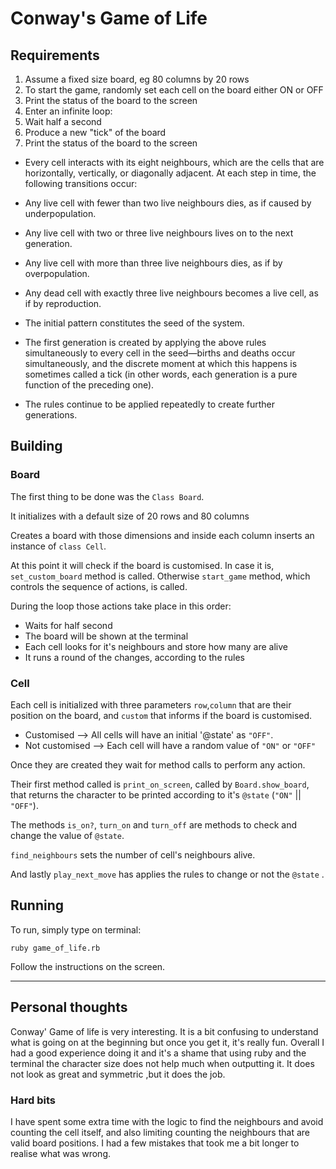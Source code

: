 # Conway's Game of Life

## Requirements

1. Assume a fixed size board, eg 80 columns by 20 rows
1. To start the game, randomly set each cell on the board either ON or OFF
1. Print the status of the board to the screen
1. Enter an infinite loop:
  1. Wait half a second
  1. Produce a new "tick" of the board
  1. Print the status of the board to the screen


* Every cell interacts with its eight neighbours, which are the cells that are horizontally, vertically, or diagonally adjacent. At each step in time, the following transitions occur:

* Any live cell with fewer than two live neighbours dies, as if caused by underpopulation.
* Any live cell with two or three live neighbours lives on to the next generation.
* Any live cell with more than three live neighbours dies, as if by overpopulation.
* Any dead cell with exactly three live neighbours becomes a live cell, as if by reproduction.

* The initial pattern constitutes the seed of the system.
* The first generation is created by applying the above rules simultaneously to every cell in the seed—births and deaths occur simultaneously, and the discrete moment at which this happens is sometimes called a tick (in other words, each generation is a pure function of the preceding one).
* The rules continue to be applied repeatedly to create further generations.


## Building

### Board

  The first thing to be done was the `Class Board`.

  It initializes with a default size of 20 rows and 80 columns

  Creates a board with those dimensions and inside each column inserts an instance of `class Cell`.

  At this point it will check if the board is customised. In case it is,  `set_custom_board` method is called.
  Otherwise `start_game` method, which controls the sequence of actions, is called.

  During the loop those actions take place in this order:
  * Waits for half second
  * The board will be shown at the terminal
  * Each cell looks for it's neighbours and store how many are alive
  * It runs a round of the changes, according to the rules

### Cell  

  Each cell is initialized with three parameters `row`,`column` that are their position on the board, and `custom` that informs if the board is customised.

  * Customised --> All cells will have an initial '@state' as `"OFF"`.
  * Not customised --> Each cell will have a random value of `"ON"` or `"OFF"`

  Once they are created they wait for method calls to perform any action.

  Their first method called is `print_on_screen`, called by `Board.show_board`, that returns the character to be printed according to it's `@state` (`"ON"` || `"OFF"`).

  The methods `is_on?`, `turn_on` and `turn_off` are methods to check and change the value of `@state`.

  `find_neighbours` sets the number of cell's neighbours alive.

  And lastly `play_next_move` has applies the rules to change or not the `@state` .

## Running

  To run, simply type on terminal:

```
ruby game_of_life.rb
```  
  Follow the instructions on the screen.
___

## Personal thoughts

  Conway' Game of life is very interesting.
  It is a bit confusing to understand what is going on at the beginning but once you get it, it's really fun.
  Overall I had a good experience doing it and it's a shame that using ruby and the terminal the character size does not help much when outputting it. It does not look as great and symmetric ,but it does the job.

### Hard bits
  I have spent some extra time with the logic to find the neighbours and avoid counting the cell itself, and also limiting counting the neighbours that are valid board positions. I had a few mistakes that took me a bit longer to realise what was wrong.
